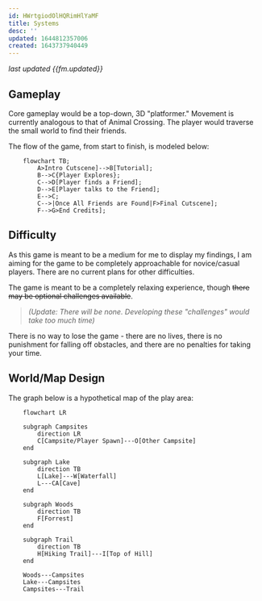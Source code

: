 ```yaml
---
id: HWrtgiodOlHQRimHlYaMF
title: Systems
desc: ''
updated: 1644812357006
created: 1643737940449
---
```

*last updated {{fm.updated}}*

## Gameplay

Core gameplay would be a top-down, 3D "platformer." Movement is currently analogous to that of Animal Crossing. The player would traverse the small world to find their friends.


The flow of the game, from start to finish, is modeled below:
```mermaid
    flowchart TB;
        A>Intro Cutscene]-->B[Tutorial];
        B-->C{Player Explores};
        C-->D[Player finds a Friend];
        D-->E[Player talks to the Friend];
        E-->C;
        C-->|Once All Friends are Found|F>Final Cutscene];
        F-->G>End Credits];     
```

## Difficulty

As this game is meant to be a medium for me to display my findings, I am aiming for the game to be completely approachable for novice/casual players. There are no current plans for other difficulties.

The game is meant to be a completely relaxing experience, though ~~there may be optional challenges available~~. 
> *(Update: There will be none. Developing these "challenges" would take too much time)*

There is no way to lose the game - there are no lives, there is no punishment for falling off obstacles, and there are no penalties for taking your time.

## World/Map Design

The graph below is a hypothetical map of the play area:

```mermaid
    flowchart LR

    subgraph Campsites
        direction LR
        C[Campsite/Player Spawn]---O[Other Campsite]
    end

    subgraph Lake
        direction TB
        L[Lake]---W[Waterfall]
        L---CA[Cave]
    end

    subgraph Woods
        direction TB
        F[Forrest]
    end

    subgraph Trail
        direction TB
        H[Hiking Trail]---I[Top of Hill]
    end

    Woods---Campsites
    Lake---Campsites
    Campsites---Trail
```